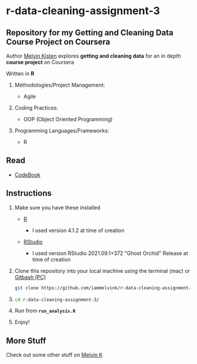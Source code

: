 # r-data-cleaning-assignment-3

## Repository for my Getting and Cleaning Data Course Project on Coursera

Author [Melvin Kisten](https://github.com/iammelvink 'Melvin Kisten') explores **getting and cleaning data** for an in depth **course project** on Coursera



Written in **R**

1. Methodologies/Project Management:

   - Agile

2. Coding Practices:

   - OOP (Object Oriented Programming)

3. Programming Languages/Frameworks:

   - R

## Read

- [CodeBook](CodeBook.md 'CodeBook.md')

## Instructions

1. Make sure you have these installed

   - [R](https://cran.r-project.org/ 'R')
     - I used version 4.1.2 at time of creation

   - [RStudio](https://www.rstudio.com/products/rstudio/download/#download 'RStudio')
     - I used version RStudio 2021.09.1+372 "Ghost Orchid" Release at time of creation

2. Clone this repository into your local machine using the terminal (mac) or
   [Gitbash (PC)](https://git-scm.com/download/win 'Gitbash (PC)')

   ```sh
   git clone https://github.com/iammelvink/r-data-cleaning-assignment-3.git
   ```

3. ```sh
   cd r-data-cleaning-assignment-3/
   ```

4. Run from **`run_analysis.R`**

5. Enjoy!

## More Stuff

Check out some other stuff on
[Melvin K](https://github.com/iammelvink 'Melvin K GitHub page')
